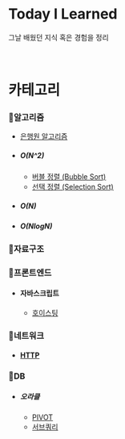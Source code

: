 # Today I Learned
그날 배웠던 지식 혹은 경험을 정리
<br><br><br>
# 카테고리

### 🔸알고리즘
- [은행원 알고리즘](https://github.com/Jiseokmin/TIL/blob/main/Algorithm/은행원%20알고리즘.md)
- ##### O(N^2)
  - [버블 정렬 (Bubble Sort)](https://github.com/Jiseokmin/TIL/blob/main/Algorithm/버블%20정렬%20(Bubble%20Sort).md)
  - [선택 정렬 (Selection Sort)](https://github.com/Jiseokmin/TIL/blob/main/Algorithm/선택%20정렬%20(Selection%20Sort).md)
- ##### O(N)
- ##### O(NlogN)

### 🔸자료구조

### 🔸프론트엔드
- #### 자바스크립트
  - [호이스팅](https://github.com/Jiseokmin/TIL/blob/main/프론트엔드/자바스크립트/호이스팅.md)

### 🔸네트워크
- #### [HTTP](https://github.com/Jiseokmin/TIL/blob/main/네트워크/HTTP.md)

### 🔸DB
- ##### 오라클
  - [PIVOT](https://github.com/Jiseokmin/TIL/blob/main/DB/PIVOT.md)
  - [서브쿼리]()